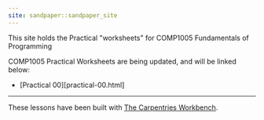 ```yaml
---
site: sandpaper::sandpaper_site
---
```


This site holds the Practical "worksheets" for COMP1005 Fundamentals of Programming

COMP1005 Practical Worksheets are being updated, and will be linked below:

* [Practical 00][practical-00.html]

---
These lessons have been built with [The Carpentries Workbench][workbench]. 

[workbench]: https://carpentries.github.io/sandpaper-docs

